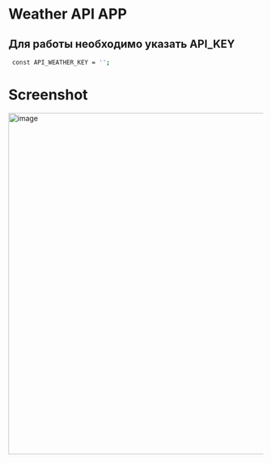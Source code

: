 # Weather API APP

## Для работы необходимо указать API_KEY

 ```bash
  const API_WEATHER_KEY = '';
   ```
# Screenshot

<img width="676" alt="image" src="https://github.com/user-attachments/assets/8ac0fd8f-3788-43a6-bd18-de19f26564ff">


